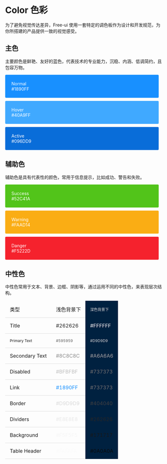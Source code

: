 # Color 色彩

为了避免视觉传达差异，Free-ui 使用一套特定的调色板作为设计和开发规范，为你所搭建的产品提供一致的视觉感受。

## 主色

主要颜色是鲜艳、友好的蓝色，代表技术的专业能力，沉稳、内涵、低调简约，且包容万物。

<v-row>
  <v-col :span="8">
    <div class="color-box primary">Normal<div class="value">#1890FF</div></div>
  </v-col>
  <v-col :span="8">
    <div class="color-box light-primary">Hover<div class="value">#40A9FF</div></div>
  </v-col>
  <v-col :span="8">
    <div class="color-box dark-primary">Active<div class="value">#096DD9</div></div>
  </v-col>
</v-row>

## 辅助色

辅助色是具有代表性的颜色，常用于信息提示，比如成功、警告和失败。

<v-row>
  <v-col :span="8">
    <div class="color-box success">Success<div class="value">#52C41A</div></div>
  </v-col>
  <v-col :span="8">
    <div class="color-box warning">Warning<div class="value">#FAAD14</div></div>
  </v-col>
  <v-col :span="8">
    <div class="color-box danger">Danger<div class="value">#F5222D</div></div>
  </v-col>
</v-row>

 ## 中性色

中性色常用于文本、背景、边框、阴影等，通过运用不同的中性色，来表现层次结构。

<table class="font-color">
  <thead>
    <tr>
      <td>类型</td>
      <td>浅色背景下</td>
      <td class="text-regular dark">深色背景下</td>
    </tr>
  </thead>
  <tbody>
    <tr>
      <td class="title">Title</td> 
      <td class="title light">#262626</td>
      <td class="title dark">#FFFFFF</td>
    </tr>
    <tr>
      <td class="text-regular">Primary Text</td> 
      <td class="text-regular light">#595959</td>
      <td class="text-regular dark">#D9D9D9</td>
    </tr>
    <tr>
      <td class="text-sub">Secondary Text</td> 
      <td class="text-sub light">#8C8C8C</td>
      <td class="text-sub dark">#A6A6A6</td>
    </tr>
    <tr>
      <td class="text-disabled">Disabled</td>
      <td class="text-disabled light">#BFBFBF</td>
      <td class="text-disabled dark">#737373</td>
    </tr>
    <tr>
      <td class="text-link">Link</td>
      <td class="text-link light">#1890FF</td>
      <td class="text-link dark">#737373</td>
    </tr>
    <tr>
      <td class="border">Border</td>
      <td class="border light">#D9D9D9</td>
      <td class="border dark">#404040</td>
    </tr>
    <tr>
      <td class="divider">Dividers</td>
      <td class="divider light">#E8E8E8</td>
      <td class="divider dark">#262626</td>
    </tr>
    <tr>
      <td class="background">Background</td>
      <td class="background light">#F5F5F5</td>
      <td class="background dark">#171717</td>
    </tr>
    <tr>
      <td class="thead">Table Header</td>
      <td class="thead light">#FAFAFA</td>
      <td class="thead dark">#0A0A0A</td>
    </tr>
  </tbody>
</table>

<style>
  .font-color { width: 100%; }
  .font-color th, .font-color td { padding: 15px; border-bottom: 1px solid #D9D9D9; }
  .font-color th.dark, .font-color td.dark { border-color: #002140; }
  .dark { background-color: #002140; }
  .title.light { color: #262626; }
  .title.dark { color: #FFFFFF; }
  .text-regular { font-size: 12px; }
  .text-regular.light { color: #595959; }
  .text-regular.dark { color: #D9D9D9; }
  .text-sub.light { color: #8C8C8C; }
  .text-sub.dark { color: #A6A6A6; }
  .text-disabled.light { color: #BFBFBF; }
  .text-disabled.dark { color: #737373; }
  .text-link.light { color: #1890FF; }
  .text-link.dark { color: #737373; }
  .border.light { color: #D9D9D9; }
  .border.dark { color: #404040; }
  .divider.light { color: #E8E8E8; }
  .divider.dark { color: #262626; }
  .background.light { color: #F5F5F5; }
  .background.dark { color: #171717; }
  .thead.light { color: #FAFAFA; }
  .thead.dark { color: #0A0A0A; }
</style>

<script>
  import Row from '@/components/row';
  import Col from '@/components/col';

  export default {
    components: {
      VRow: Row,
      VCol: Col,
    },
  };
</script>
<style rel="stylesheet/scss" lang="sass" scoped>
  .color-box {
    height: 74px;
    margin-top: 10px;
    margin-right: 10px;
    padding: 20px;
    font-size: 14px;
    color: #FFFFFF;
    border-radius: 3px;
    box-sizing: border-box;
  }
  .primary {
    background-color: #1890FF;
  }
  .light-primary {
    background-color: #40A9FF;
  }
  .dark-primary {
    background-color: #096DD9;
  }
  .success {
    background-color: #52C41A;
  }
  .warning {
    background-color: #FAAD14;
  }
  .danger {
    background-color: #F5222D;
  }
</style>